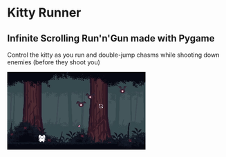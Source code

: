 # Kitty Runner

## Infinite Scrolling Run'n'Gun made with Pygame

Control the kitty as you run and double-jump chasms while shooting down enemies (before they shoot you)

![gameplay](data/resource/gameplay.gif)
